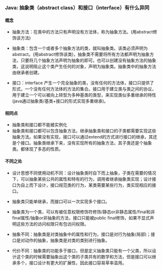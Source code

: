### Java: 抽象类（abstract class）和接口（interface）有什么异同

#### 概念

- 抽象方法：在类中的方法只有声明没有方法体，称为抽象方法。(用abstract修饰该方法)

- 抽象类：包含一个或者多个抽象方法的类，就叫抽象类。该类必须声明为abstract。(用abstract修饰该类)，抽象类不需要将所有方法都声明为抽象方法，只要将几个抽象方法声明为抽象的即可。也可以创建没有抽象方法的抽象类，这说明阻止这个类产生任何的对象，声明为抽象类。抽象类中的抽象方法由继承者创建。

- 接口：interface 产生一个完全抽象的类，没有任何的方法体，接口只提供了形式，一个没有任何方法体的方法的集合。接口用于建立类与类之间的协议，用于建立一个可以被向上转型为多种基类的类型，来实现类似多重继承的特性(java通过抽象类/基类+接口的形式实现多重继承)。

#### 相同点

- 抽象类和接口都不能被实例化
- 抽象类和接口都可以包含抽象方法，继承抽象类和接口的子类都需要实现这些抽象方法。如果没有实现，接口可以通过extend的方式进行接口的继承，其还是个接口。抽象类继承下来，没有实现所有的抽象方法，其子类还是个抽象类。都体现了多态的性质。

#### 不同之处

- 设计思想不同使用动机不同：设计抽象类时自下而上抽象，子类在需要的情况下，可以抽象某些公共的属性和特有的行为，调用者继承抽象类实现；设计接口为自上而下设计，接口规范类的行为，某类需要某些行为，类实现相应的接口。

- 抽象类只能单继承，而接口可以一次实现多个接口。
- 抽象类为一个类，可以有被任意权限修饰符修饰/静态or非静态属性/final和非final属性/抽象or非抽象的方法，接口只能被public final修饰，如果不显式声明这些方法的访问权限只有包访问权限。
- 抽象不同：抽象类是对类抽象中的属性和行为，接口是对行为抽象(局部)；接口是对动作的抽象，抽象类是对类的类别进行抽象。
- 代价不同：抽象类的功能多于接口，但是定义抽象类只能有一个父类，所以设计这个类的时候需要抽象出这个类的子类共有的数学和方法，但是接口可以继承多个，接口设计有更大的扩展性，因此接口容易草率滥用。

